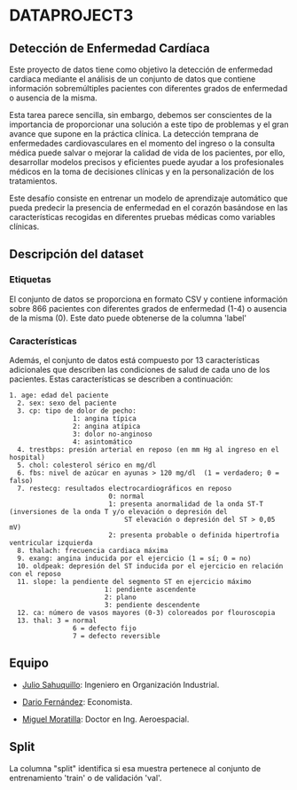 # DATAPROJECT3

## Detección de Enfermedad Cardíaca

Este proyecto de datos tiene como objetivo la detección de enfermedad cardiaca mediante el análisis de un conjunto de datos que contiene información sobremúltiples pacientes con diferentes grados de enfermedad o ausencia de la misma.

Esta tarea parece sencilla, sin embargo, debemos ser conscientes de la importancia de proporcionar una solución a este tipo de problemas y el gran avance que supone en la práctica clínica. La detección temprana de enfermedades cardiovasculares en el momento del ingreso o la consulta médica puede salvar o mejorar la calidad de vida de los pacientes, por ello, desarrollar modelos precisos y eficientes puede ayudar a los profesionales médicos en la toma de decisiones clínicas y en la personalización de los tratamientos.

Este desafío consiste en entrenar un modelo de aprendizaje automático que pueda predecir la presencia de enfermedad en el corazón basándose en las características recogidas en diferentes pruebas médicas como variables clínicas.

## Descripción del dataset

### Etiquetas

El conjunto de datos se proporciona en formato CSV y contiene información sobre 866 pacientes con diferentes grados de enfermedad (1-4) o ausencia de la misma (0). Este dato puede obtenerse de la columna 'label'

### Características

Además, el conjunto de datos está compuesto por 13 características adicionales que describen las condiciones de salud de cada uno de los pacientes. Estas características se describen a continuación:

```
1. age: edad del paciente       
  2. sex: sexo del paciente       
  3. cp: tipo de dolor de pecho:
                1: angina típica
                2: angina atípica
                3: dolor no-anginoso
                4: asintomático
  4. trestbps: presión arterial en reposo (en mm Hg al ingreso en el hospital)
  5. chol: colesterol sérico en mg/dl
  6. fbs: nivel de azúcar en ayunas > 120 mg/dl  (1 = verdadero; 0 = falso)
  7. restecg: resultados electrocardiográficos en reposo
                         0: normal
                         1: presenta anormalidad de la onda ST-T (inversiones de la onda T y/o elevación o depresión del 
                             ST elevación o depresión del ST > 0,05 mV)
                         2: presenta probable o definida hipertrofia ventricular izquierda
  8. thalach: frecuencia cardiaca máxima
  9. exang: angina inducida por el ejercicio (1 = sí; 0 = no)
  10. oldpeak: depresión del ST inducida por el ejercicio en relación con el reposo
  11. slope: la pendiente del segmento ST en ejercicio máximo
                        1: pendiente ascendente
                        2: plano
                        3: pendiente descendente
  12. ca: número de vasos mayores (0-3) coloreados por flouroscopia      
  13. thal: 3 = normal
                6 = defecto fijo 
                7 = defecto reversible

```

## Equipo

- [Julio Sahuquillo](https://www.linkedin.com/in/juliosahuquillohuerta/): Ingeniero en Organización Industrial.


- [Dario Fernández](https://www.linkedin.com/in/dar%C3%ADo-fern%C3%A1ndez-fern%C3%A1ndez/): Economista. 

- [Miguel Moratilla](https://github.com/mimove): Doctor en Ing. Aeroespacial. 


## Split

La columna "split" identifica si esa muestra pertenece al conjunto de entrenamiento 'train' o de validación 'val'.